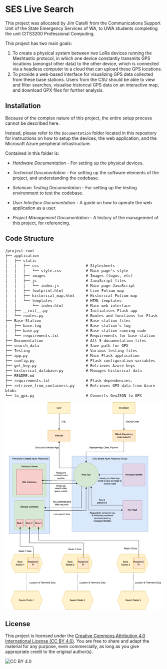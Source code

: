 # SES Live Search


This project was allocated by Jim Catelli from the Communications Support Unit of the State Emergency Services of WA, to UWA students completing the unit CITS3200 Professional Computing.

This project has two main goals:
1. To create a physical system between two LoRa devices running the Meshtastic protocol, in which one device constantly transmits GPS locations (amongst other data) to the other device, which is connected via a headless computer to a cloud that can upload these GPS locations.
2. To provide a web-based interface for visualizing GPS data collected from these base stations. Users from the CSU should be able to view and filter searches, visualise historical GPS data on an interactive map, and download GPX files for further analysis.


## Installation


Because of the complex nature of this project, the entire setup process cannot be described here.

Instead, please refer to the `Documentation` folder located in this repository for instructions on how to setup the devices, the web application, and the Microsoft Azure peripheral infrastructure.

Contained in this folder is:
- *Hardware Documentation* - For setting up the physical devices.

- *Technical Documentation* - For setting up the software elements of the project, and understanding the codebase.

- *Selenium Testing Documentation* - For setting up the testing environment to test the codebase.

- *User Interface Documentation* - A guide on how to operate the web application as a user.

- *Project Management Documentation* - A history of the management of this project, for referencing.


## Code Structure

```
/project-root
├── application
│   ├── static
│   │   ├── css                     # Stylesheets
│   │   │   └── style.css           # Main page's style
│   │   ├── images                  # Images (logos, etc)
│   │   ├── js                      # JavaScript files
│   │   │   └── index.js            # Main page JavaScript
│   │   ├── footprint.html          # Live Folium map
│   │   ├── historical_map.html     # Historical Folium map
│   │   └── templates               # HTML templates
│   │       └── index.html          # Main web interface
│   ├── __init__.py                 # Initialises Flask app
│   └── routes.py                   # Routes and functions for Flask
├── Base-Station                    # Base station files
│   ├── base.log                    # Base station's log
│   ├── base.py                     # Base station running code
│   └── requirements.txt            # Requirements for base station
├── Documentation                   # All 5 documentation files
├── search_data                     # Save path for GPX
├── Testing                         # Various testing files
├── app.py                          # Main Flask application
├── config.py                       # Flask configuration variables
├── get_key.py                      # Retrieves Azure keys
├── historical_database.py          # Manages historical data
├── README.md
├── requirements.txt                # Flask dependencies.
├── retrieve_from_containers.py     # Retrieves GPS data from Azure blobs
└── to_gpx.py                       # Converts GeoJSON to GPX
```

![Alt text](application/static/images/Resource_Organisation.drawio.png?raw=true "Resource Organisation")

## License

This project is licensed under the [Creative Commons Attribution 4.0 International License (CC BY 4.0)](https://creativecommons.org/licenses/by/4.0/). You are free to share and adapt the material for any purpose, even commercially, as long as you give appropriate credit to the original author(s).

![CC BY 4.0](https://i.creativecommons.org/l/by/4.0/88x31.png)
